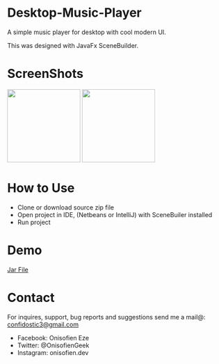 # Desktop-Music-Player
 A simple music player for desktop with cool modern UI.
 
 This was designed with JavaFx SceneBuilder.

# ScreenShots
<p float="left">
<img src="https://github.com/Dev-Geek/Qubbe-QandA/blob/master/screenshots/1.png" width="168">
<img src="https://github.com/Dev-Geek/Qubbe-QandA/blob/master/screenshots/2.png" width="168">
</p>

# How to Use
* Clone or download source zip file
* Open project in IDE, (Netbeans or IntelliJ) with SceneBuiler installed
* Run project

# Demo
<a href="https://play.google.com/store/apps/details?id=live.qubbe.android">Jar File</a>
 
# Contact
For inquires, support, bug reports and suggestions send me a mail@: confidostic3@gmail.com

* Facebook: Onisofien Eze
* Twitter: @OnisofienGeek
* Instagram: onisofien.dev